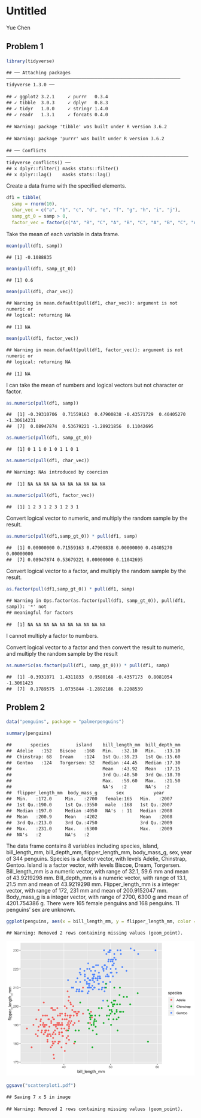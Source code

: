 Untitled
================
Yue Chen

## Problem 1

``` r
library(tidyverse)
```

    ## ── Attaching packages ───────────────────────────────────────────────────────────────── tidyverse 1.3.0 ──

    ## ✓ ggplot2 3.2.1     ✓ purrr   0.3.4
    ## ✓ tibble  3.0.3     ✓ dplyr   0.8.3
    ## ✓ tidyr   1.0.0     ✓ stringr 1.4.0
    ## ✓ readr   1.3.1     ✓ forcats 0.4.0

    ## Warning: package 'tibble' was built under R version 3.6.2

    ## Warning: package 'purrr' was built under R version 3.6.2

    ## ── Conflicts ──────────────────────────────────────────────────────────────────── tidyverse_conflicts() ──
    ## x dplyr::filter() masks stats::filter()
    ## x dplyr::lag()    masks stats::lag()

Create a data frame with the specified elements.

``` r
df1 = tibble(
  samp = rnorm(10),
  char_vec = c("a", "b", "c", "d", "e", "f", "g", "h", "i", "j"),
  samp_gt_0 = samp > 0,
  factor_vec = factor(c("A", "B", "C", "A", "B", "C", "A", "B", "C", "A")))   
```

Take the mean of each variable in data
    frame.

``` r
mean(pull(df1, samp))
```

    ## [1] -0.1088835

``` r
mean(pull(df1, samp_gt_0))
```

    ## [1] 0.6

``` r
mean(pull(df1, char_vec))
```

    ## Warning in mean.default(pull(df1, char_vec)): argument is not numeric or
    ## logical: returning NA

    ## [1] NA

``` r
mean(pull(df1, factor_vec))
```

    ## Warning in mean.default(pull(df1, factor_vec)): argument is not numeric or
    ## logical: returning NA

    ## [1] NA

I can take the mean of numbers and logical vectors but not character or
factor.

``` r
as.numeric(pull(df1, samp))
```

    ##  [1] -0.39310706  0.71559163  0.47900838 -0.43571729  0.40405270 -1.30614231
    ##  [7]  0.08947874  0.53679221 -1.28921856  0.11042695

``` r
as.numeric(pull(df1, samp_gt_0))
```

    ##  [1] 0 1 1 0 1 0 1 1 0 1

``` r
as.numeric(pull(df1, char_vec))
```

    ## Warning: NAs introduced by coercion

    ##  [1] NA NA NA NA NA NA NA NA NA NA

``` r
as.numeric(pull(df1, factor_vec))
```

    ##  [1] 1 2 3 1 2 3 1 2 3 1

Convert logical vector to numeric, and multiply the random sample by the
result.

``` r
as.numeric(pull(df1,samp_gt_0)) * pull(df1, samp)
```

    ##  [1] 0.00000000 0.71559163 0.47900838 0.00000000 0.40405270 0.00000000
    ##  [7] 0.08947874 0.53679221 0.00000000 0.11042695

Convert logical vector to a factor, and multiply the random sample by
the
    result.

``` r
as.factor(pull(df1,samp_gt_0)) * pull(df1, samp)
```

    ## Warning in Ops.factor(as.factor(pull(df1, samp_gt_0)), pull(df1, samp)): '*' not
    ## meaningful for factors

    ##  [1] NA NA NA NA NA NA NA NA NA NA

I cannot multiply a factor to numbers.

Convert logical vector to a factor and then convert the result to
numeric, and multiply the random sample by the
    result

``` r
as.numeric(as.factor(pull(df1, samp_gt_0))) * pull(df1, samp)
```

    ##  [1] -0.3931071  1.4311833  0.9580168 -0.4357173  0.8081054 -1.3061423
    ##  [7]  0.1789575  1.0735844 -1.2892186  0.2208539

## Problem 2

``` r
data("penguins", package = "palmerpenguins")
```

``` r
summary(penguins)
```

    ##       species          island    bill_length_mm  bill_depth_mm  
    ##  Adelie   :152   Biscoe   :168   Min.   :32.10   Min.   :13.10  
    ##  Chinstrap: 68   Dream    :124   1st Qu.:39.23   1st Qu.:15.60  
    ##  Gentoo   :124   Torgersen: 52   Median :44.45   Median :17.30  
    ##                                  Mean   :43.92   Mean   :17.15  
    ##                                  3rd Qu.:48.50   3rd Qu.:18.70  
    ##                                  Max.   :59.60   Max.   :21.50  
    ##                                  NA's   :2       NA's   :2      
    ##  flipper_length_mm  body_mass_g       sex           year     
    ##  Min.   :172.0     Min.   :2700   female:165   Min.   :2007  
    ##  1st Qu.:190.0     1st Qu.:3550   male  :168   1st Qu.:2007  
    ##  Median :197.0     Median :4050   NA's  : 11   Median :2008  
    ##  Mean   :200.9     Mean   :4202                Mean   :2008  
    ##  3rd Qu.:213.0     3rd Qu.:4750                3rd Qu.:2009  
    ##  Max.   :231.0     Max.   :6300                Max.   :2009  
    ##  NA's   :2         NA's   :2

The data frame contains 8 variables including species, island,
bill\_length\_mm, bill\_depth\_mm, flipper\_length\_mm, body\_mass\_g,
sex, year of 344 penguins. Species is a factor vector, with levels
Adelie, Chinstrap, Gentoo. Island is a factor vector, with levels
Biscoe, Dream, Torgersen. Bill\_length\_mm is a numeric vector, with
range of 32.1, 59.6 mm and mean of 43.9219298 mm. Bill\_depth\_mm is a
numeric vector, with range of 13.1, 21.5 mm and mean of 43.9219298 mm.
Flipper\_length\_mm is a integer vector, with range of 172, 231 mm and
mean of 200.9152047 mm. Body\_mass\_g is a integer vector, with range of
2700, 6300 g and mean of 4201.754386 g. There were 165 female penguins
and 168 penguins. 11 penguins’ sex are
unknown.

``` r
ggplot(penguins, aes(x = bill_length_mm, y = flipper_length_mm, color = species)) + geom_point()
```

    ## Warning: Removed 2 rows containing missing values (geom_point).

![](hw1_files/figure-gfm/unnamed-chunk-10-1.png)<!-- -->

``` r
ggsave("scatterplot1.pdf")
```

    ## Saving 7 x 5 in image

    ## Warning: Removed 2 rows containing missing values (geom_point).

